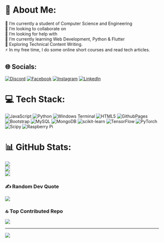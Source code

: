 # 💫 About Me:
🔭 I’m currently a student of Computer Science and Engineering<br>👯 I’m looking to collaborate on<br>🤝 I’m looking for help with<br>🌱 I’m currently learning Web Development, Python & Flutter <br>💬 Exploring Technical Content Writing.<br>⚡ In my free time, I do some online short courses and read tech articles.


## 🌐 Socials:
[![Discord](https://img.shields.io/badge/Discord-%237289DA.svg?logo=discord&logoColor=white)](https://discord.gg/_beast$soldier_#9783) [![Facebook](https://img.shields.io/badge/Facebook-%231877F2.svg?logo=Facebook&logoColor=white)](https://facebook.com/rajib.bishal.2903) [![Instagram](https://img.shields.io/badge/Instagram-%23E4405F.svg?logo=Instagram&logoColor=white)](https://instagram.com/rajib.29) [![LinkedIn](https://img.shields.io/badge/LinkedIn-%230077B5.svg?logo=linkedin&logoColor=white)](https://linkedin.com/in/rajibbishal) 

# 💻 Tech Stack:
![JavaScript](https://img.shields.io/badge/javascript-%23323330.svg?style=for-the-badge&logo=javascript&logoColor=%23F7DF1E) ![Python](https://img.shields.io/badge/python-3670A0?style=for-the-badge&logo=python&logoColor=ffdd54) ![Windows Terminal](https://img.shields.io/badge/Windows%20Terminal-%234D4D4D.svg?style=for-the-badge&logo=windows-terminal&logoColor=white) ![HTML5](https://img.shields.io/badge/html5-%23E34F26.svg?style=for-the-badge&logo=html5&logoColor=white) ![GithubPages](https://img.shields.io/badge/github%20pages-121013?style=for-the-badge&logo=github&logoColor=white) ![Bootstrap](https://img.shields.io/badge/bootstrap-%238511FA.svg?style=for-the-badge&logo=bootstrap&logoColor=white) ![MySQL](https://img.shields.io/badge/mysql-%2300000f.svg?style=for-the-badge&logo=mysql&logoColor=white) ![MongoDB](https://img.shields.io/badge/MongoDB-%234ea94b.svg?style=for-the-badge&logo=mongodb&logoColor=white) ![scikit-learn](https://img.shields.io/badge/scikit--learn-%23F7931E.svg?style=for-the-badge&logo=scikit-learn&logoColor=white) ![TensorFlow](https://img.shields.io/badge/TensorFlow-%23FF6F00.svg?style=for-the-badge&logo=TensorFlow&logoColor=white) ![PyTorch](https://img.shields.io/badge/PyTorch-%23EE4C2C.svg?style=for-the-badge&logo=PyTorch&logoColor=white) ![Scipy](https://img.shields.io/badge/SciPy-%230C55A5.svg?style=for-the-badge&logo=scipy&logoColor=%white) ![Raspberry Pi](https://img.shields.io/badge/-RaspberryPi-C51A4A?style=for-the-badge&logo=Raspberry-Pi)
# 📊 GitHub Stats:
![](https://github-readme-stats.vercel.app/api?username=rajibishal&theme=dark&hide_border=false&include_all_commits=false&count_private=false)<br/>
![](https://github-readme-streak-stats.herokuapp.com/?user=rajibishal&theme=dark&hide_border=false)<br/>
![](https://github-readme-stats.vercel.app/api/top-langs/?username=rajibishal&theme=dark&hide_border=false&include_all_commits=false&count_private=false&layout=compact)

### ✍️ Random Dev Quote
![](https://quotes-github-readme.vercel.app/api?type=horizontal&theme=radical)

### 🔝 Top Contributed Repo
![](https://github-contributor-stats.vercel.app/api?username=rajibishal&limit=5&theme=dark&combine_all_yearly_contributions=true)



---
[![](https://visitcount.itsvg.in/api?id=rajibishal&icon=2&color=9)](https://visitcount.itsvg.in)

<!-- Proudly created with GPRM ( https://gprm.itsvg.in ) -->
